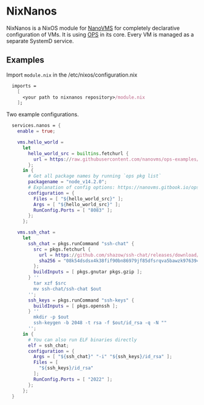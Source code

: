 # NixNanos

NixNanos is a NixOS module for [NanoVMS](https://nanovms.com/) for completely declarative configuration of VMs.
It is using [OPS](https://nanovms.gitbook.io/ops/) in its core.
Every VM is managed as a separate SystemD service.


## Examples

Import `module.nix` in the /etc/nixos/configuration.nix

```nix
  imports =
    [
      <your path to nixnanos repository>/module.nix
    ];
```

Two example configurations.

```nix
  services.nanos = {
    enable = true;

    vms.hello_world =
      let
        hello_world_src = builtins.fetchurl {
          url = https://raw.githubusercontent.com/nanovms/ops-examples/master/nodejs/03-hello-world-http/hi.js;
        };
      in {
        # Get all package names by running `ops pkg list`
        packagename = "node_v14.2.0";
        # Explanation of config options: https://nanovms.gitbook.io/ops/configuration
        configuration = {
          Files = [ "${hello_world_src}" ];
          Args = [ "${hello_world_src}" ];
          RunConfig.Ports = [ "8083" ];
        };
      };

    vms.ssh_chat =
      let
        ssh_chat = pkgs.runCommand "ssh-chat" {
          src = pkgs.fetchurl {
            url = https://github.com/shazow/ssh-chat/releases/download/v1.10/ssh-chat-linux_amd64.tgz;
            sha256 = "08k54dsdsx4k38fif90bn86979jf85dfsrqva5bawzk976394nx0";
          };
          buildInputs = [ pkgs.gnutar pkgs.gzip ];
        } ''
          tar xzf $src
          mv ssh-chat/ssh-chat $out
        '';
        ssh_keys = pkgs.runCommand "ssh-keys" {
          buildInputs = [ pkgs.openssh ];
        } ''
          mkdir -p $out
          ssh-keygen -b 2048 -t rsa -f $out/id_rsa -q -N ""
        '';
      in {
        # You can also run ELF binaries directly
        elf = ssh_chat;
        configuration = {
          Args = [ "${ssh_chat}" "-i" "${ssh_keys}/id_rsa" ];
          Files = [
            "${ssh_keys}/id_rsa"
          ];
          RunConfig.Ports = [ "2022" ];
        };
      };
  }
```
